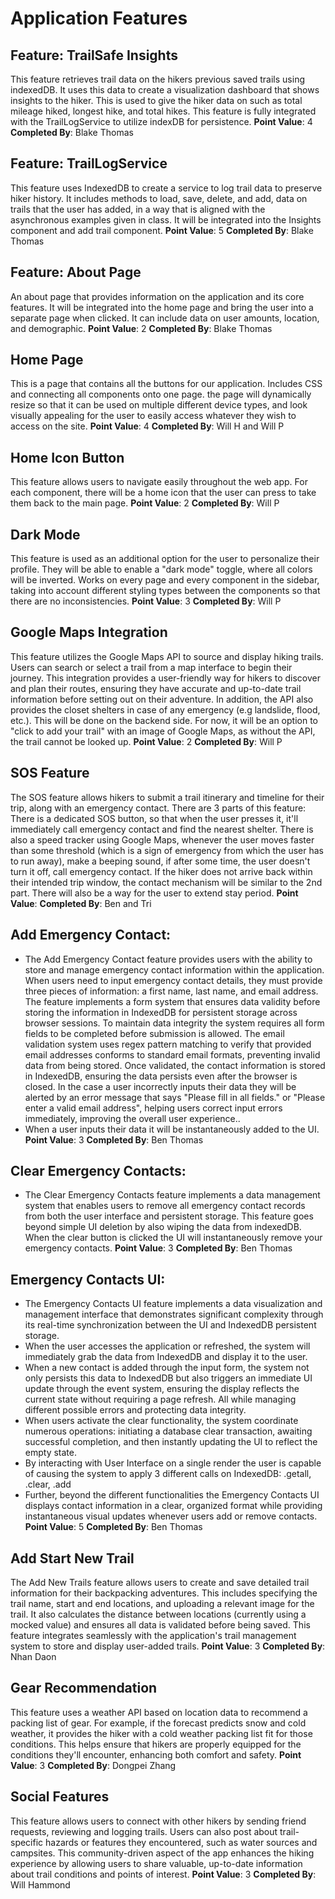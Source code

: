 # Application Features

## Feature: TrailSafe Insights

This feature retrieves trail data on the hikers previous saved trails using indexedDB. It uses this data 
to create a visualization dashboard that shows insights to the hiker. This is used to give the hiker data on such as 
total mileage hiked, longest hike, and total hikes. This feature is fully integrated with the TrailLogService
to utilize indexDB for persistence. 
**Point Value**: 4 
**Completed By**: Blake Thomas

## Feature: TrailLogService

This feature uses IndexedDB to create a service to log trail data to preserve hiker history. It includes methods
to load, save, delete, and add, data on trails that the user has added, in a way that is aligned with 
the asynchronous examples given in class. It will be integrated into the Insights component and add trail component. 
**Point Value**: 5 
**Completed By**: Blake Thomas

## Feature: About Page 

An about page that provides information on the application and its core features. It will be integrated into 
the home page and bring the user into a separate page when clicked. It can include data on user amounts, 
location, and demographic. 
**Point Value**: 2 
**Completed By**: Blake Thomas

## Home Page
This is a page that contains all the buttons for our application. Includes CSS and connecting all components onto one page. the page will dynamically resize so that it can be used on multiple different device types, and look visually appealing for the user to easily access whatever they wish to access on the site.
**Point Value**: 4
**Completed By**: Will H and Will P 

## Home Icon Button
This feature allows users to navigate easily throughout the web app. For each component, there will be a home icon that the user can press to take them back to the main page.
**Point Value**: 2
**Completed By**: Will P

## Dark Mode
This feature is used as an additional option for the user to personalize their profile. They will be able to enable a "dark mode" toggle, where all colors will be inverted. Works on every page and every component in the sidebar, taking into account different styling types between the components so that there are no inconsistencies.
**Point Value**: 3
**Completed By**: Will P

## Google Maps Integration
This feature utilizes the Google Maps API to source and display hiking trails. Users can search or select a trail 
from a map interface to begin their journey. This integration provides a user-friendly way for hikers to discover and plan their routes, ensuring they have accurate and up-to-date trail information before setting out on their adventure.  In addition, the API also provides the closet shelters in case of any emergency (e.g landslide, flood, etc.). This will be done on the backend side. For now, it will be an option to "click to add your trail" with an image of Google Maps, as without the API, the trail cannot be looked up.
**Point Value**: 2
**Completed By**: Will P

## SOS Feature
The SOS feature allows hikers to submit a trail itinerary and timeline for their trip, along with an emergency contact. There are 3 parts 
of this feature: There is a dedicated SOS button, so that when the user presses it, it'll immediately call emergency contact and find the nearest shelter.
There is also a speed tracker using Google Maps, whenever the user moves faster than some threshold (which is a sign of emergency from 
which the user has to run away), make a beeping sound, if after some time, the user doesn't turn it off, call emergency contact.
If the hiker does not arrive back within their intended trip window, the contact mechanism will be similar to the 2nd part. 
There will also be a way for the user to extend stay period.
**Point Value**: 
**Completed By**: Ben and Tri

## Add Emergency Contact: 
- The Add Emergency Contact feature provides users with the ability to store and manage emergency contact information within the application. When users need to input emergency contact details, they must provide three pieces of information: a first name, last name, and email address. The feature implements a form system that ensures data validity before storing the information in IndexedDB for persistent storage across browser sessions. To maintain data integrity  the system requires all form fields to be completed before submission is allowed. The email validation system uses regex pattern matching to verify that provided email addresses conforms to standard email formats, preventing invalid data from being stored. Once validated, the contact information is stored in IndexedDB, ensuring the data persists even after the browser is closed. In the case a user incorrectly inputs their data they will be alerted by an error message that says "Please fill in all fields." or "Please enter a valid email address", helping users correct input errors immediately, improving the overall user experience.. 
- When a user inputs their data it will be instantaneously added to the UI. 
**Point Value**: 3
**Completed By**: Ben Thomas

## Clear Emergency Contacts: 
- The Clear Emergency Contacts feature implements a data management system that enables users to remove all emergency contact records from both the user interface and persistent storage. This feature goes beyond simple UI deletion by also wiping the data from indexedDB. When the clear button is clicked the UI will instantaneously remove your emergency contacts.
**Point Value**: 3
**Completed By**: Ben Thomas

## Emergency Contacts UI:
- The Emergency Contacts UI feature implements a data visualization and management interface that demonstrates significant complexity through its real-time synchronization between the UI and IndexedDB persistent storage. 
- When the user accesses the application or refreshed, the system will immediately grab the data from IndexedDB and display it to the user. 
- When a new contact is added through the input form, the system not only persists this data to IndexedDB but also triggers an immediate UI update through the event system, ensuring the display reflects the current state without requiring a page refresh. All while managing different possible errors and protecting data integrity. 
- When users activate the clear functionality, the system coordinate numerous operations: initiating a database clear transaction, awaiting successful completion, and then instantly updating the UI to reflect the empty state. 
- By interacting with User Interface on a single render the user is capable of causing the system to apply 3 different calls on IndexedDB: .getall, .clear, .add
- Further, beyond the different functionalities the Emergency Contacts UI displays contact information in a clear, organized format while providing instantaneous visual updates whenever users add or remove contacts.
**Point Value**: 5
**Completed By**: Ben Thomas

## Add Start New Trail
The Add New Trails feature allows users to create and save detailed trail information for their backpacking adventures. This includes specifying the trail name, start and end locations, and uploading a relevant image for the trail. It also calculates the distance between locations (currently using a mocked value) and ensures all data is validated before being saved. This feature integrates seamlessly with the application's trail management system to store and display user-added trails.
**Point Value**: 3
**Completed By**: Nhan Daon

## Gear Recommendation
This feature uses a weather API based on location data to recommend a packing list of gear. For example, 
if the forecast predicts snow and cold weather, it provides the hiker with a cold weather packing list fit 
for those conditions. This helps ensure that hikers are properly equipped for the conditions they'll encounter, 
enhancing both comfort and safety.
**Point Value**: 3
**Completed By**: Dongpei Zhang

## Social Features
This feature allows users to connect with other hikers by sending friend requests, reviewing and logging trails. 
Users can also post about trail-specific hazards or features they encountered, such as water sources and campsites. 
This community-driven aspect of the app enhances the hiking experience by allowing users to share valuable, up-to-date 
information about trail conditions and points of interest.
**Point Value**: 3
**Completed By**: Will Hammond







